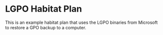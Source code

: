 # LGPO Habitat Plan

This is an example habitat plan that uses the LGPO binaries from Microsoft to restore a GPO backup to a computer.